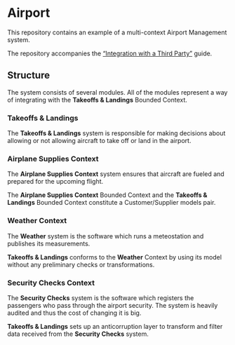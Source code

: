# Airport

This repository contains an example of a multi-context Airport Management system.

The repository accompanies the [“Integration with a Third Party”](https://spine.io/docs/guides/integration.html) guide.

## Structure

The system consists of several modules. All of the modules represent a way of integrating with
the **Takeoffs & Landings** Bounded Context.

### Takeoffs & Landings

The **Takeoffs & Landings** system is responsible for making decisions about allowing or not
allowing aircraft to take off or land in the airport.

### Airplane Supplies Context

The **Airplane Supplies Context** system ensures that aircraft are fueled and prepared for the
upcoming flight.

The **Airplane Supplies Context** Bounded Context and the **Takeoffs & Landings** Bounded Context
constitute a Customer/Supplier models pair.

### Weather Context

The **Weather** system is the software which runs a meteostation and publishes its measurements.

**Takeoffs & Landings** conforms to the **Weather** Context by using its model without any
preliminary checks or transformations.

### Security Checks Context

The **Security Checks** system is the software which registers the passengers who pass through
the airport security. The system is heavily audited and thus the cost of changing it is big.

**Takeoffs & Landings** sets up an anticorruption layer to transform and filter data received from
the **Security Checks** system.
